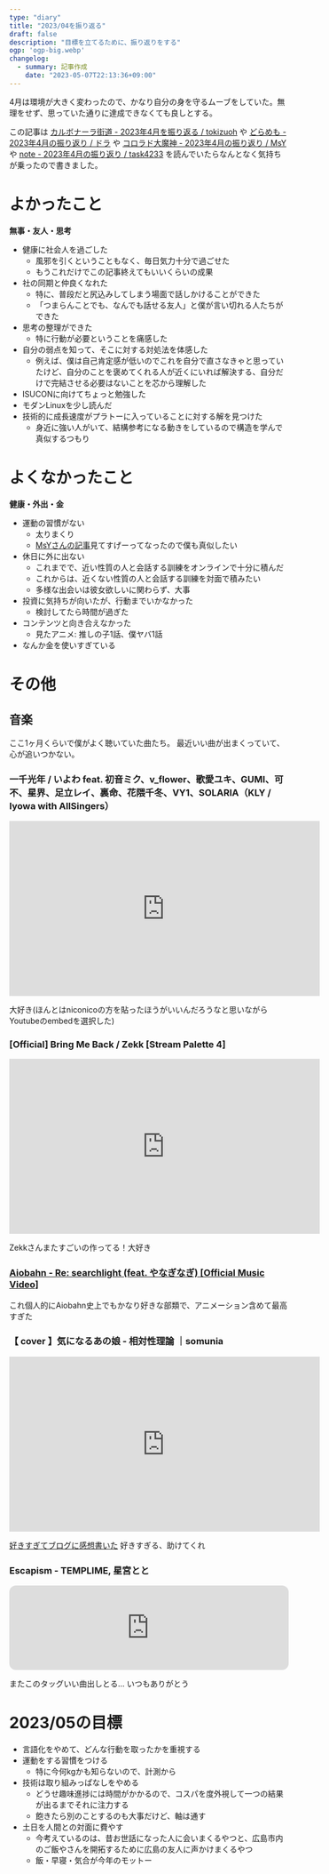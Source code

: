 ```yaml
---
type: "diary"
title: "2023/04を振り返る"
draft: false
description: "目標を立てるために、振り返りをする"
ogp: 'ogp-big.webp'
changelog:
  - summary: 記事作成
    date: "2023-05-07T22:13:36+09:00"
---
```


<!-- titleは自動で入る -->
4月は環境が大きく変わったので、かなり自分の身を守るムーブをしていた。無理をせず、思っていた通りに達成できなくても良しとする。

この記事は [カルボナーラ街道 - 2023年4月を振り返る / tokizuoh](https://tokizuoh.hatenablog.com/entry/2023/04/30/100000) や [どらめも - 2023年4月の振り返り / ドラ](https://doradorasuki.hatenablog.com/entry/2023/05/07/214839) や [コロラド大魔神 - 2023年4月の振り返り / MsY](https://msy2456.hatenablog.com/entry/2023/05/07/162118) や [note - 2023年4月の振り返り / task4233](https://blog.task4233.dev/posts/review-2023-04/) を読んでいたらなんとなく気持ちが乗ったので書きました。

# よかったこと

**無事・友人・思考**

- 健康に社会人を過ごした
  - 風邪を引くということもなく、毎日気力十分で過ごせた
  - もうこれだけでこの記事終えてもいいくらいの成果
- 社の同期と仲良くなれた
  - 特に、普段だと尻込みしてしまう場面で話しかけることができた
  - 「つまらんことでも、なんでも話せる友人」と僕が言い切れる人たちができた
- 思考の整理ができた
  - 特に行動が必要ということを痛感した
- 自分の弱点を知って、そこに対する対処法を体感した
  - 例えば、僕は自己肯定感が低いのでこれを自分で直さなきゃと思っていたけど、自分のことを褒めてくれる人が近くにいれば解決する、自分だけで完結させる必要はないことを芯から理解した
- ISUCONに向けてちょっと勉強した
- モダンLinuxを少し読んだ
- 技術的に成長速度がプラトーに入っていることに対する解を見つけた
  - 身近に強い人がいて、結構参考になる動きをしているので構造を学んで真似するつもり

# よくなかったこと

**健康・外出・金**

- 運動の習慣がない
  - 太りまくり
  - [MsYさんの記事](https://msy2456.hatenablog.com/entry/2023/05/05/130405)見てすげーってなったので僕も真似したい
- 休日に外に出ない
  - これまでで、近い性質の人と会話する訓練をオンラインで十分に積んだ
  - これからは、近くない性質の人と会話する訓練を対面で積みたい
  - 多様な出会いは彼女欲しいに関わらず、大事
- 投資に気持ちが向いたが、行動までいかなかった
  - 検討してたら時間が過ぎた
- コンテンツと向き合えなかった
  - 見たアニメ: 推しの子1話、僕ヤバ1話
- なんか金を使いすぎている

# その他

## 音楽

ここ1ヶ月くらいで僕がよく聴いていた曲たち。
最近いい曲が出まくっていて、心が追いつかない。

### 一千光年 / いよわ feat. 初音ミク、v_flower、歌愛ユキ、GUMI、可不、星界、足立レイ、裏命、花隈千冬、VY1、SOLARIA（KLY / Iyowa with AllSingers）

<iframe width="560" height="315" src="https://www.youtube.com/embed/uB_jQ8H2Yeg" title="YouTube video player" frameborder="0" allow="accelerometer; autoplay; clipboard-write; encrypted-media; gyroscope; picture-in-picture; web-share" allowfullscreen></iframe>

大好き(ほんとはniconicoの方を貼ったほうがいいんだろうなと思いながらYoutubeのembedを選択した)

### [Official] Bring Me Back / Zekk [Stream Palette 4]

<iframe width="560" height="315" src="https://www.youtube.com/embed/FHWfN43HviQ" title="YouTube video player" frameborder="0" allow="accelerometer; autoplay; clipboard-write; encrypted-media; gyroscope; picture-in-picture; web-share" allowfullscreen></iframe>

Zekkさんまたすごいの作ってる！大好き

### [Aiobahn - Re: searchlight (feat. やなぎなぎ) [Official Music Video]](https://youtu.be/i8OUh3YvRpk)

これ個人的にAiobahn史上でもかなり好きな部類で、アニメーション含めて最高すぎた

### 【 cover 】気になるあの娘 - 相対性理論 ｜somunia

<iframe width="560" height="315" src="https://www.youtube.com/embed/7UjuRvU07E8" title="YouTube video player" frameborder="0" allow="accelerometer; autoplay; clipboard-write; encrypted-media; gyroscope; picture-in-picture; web-share" allowfullscreen></iframe>

[好きすぎてブログに感想書いた](https://blog.uta8a.net/diary/2023-05-01-love-somunia/)
好きすぎる、助けてくれ

### Escapism - TEMPLIME, 星宮とと

<iframe style="border-radius:12px" src="https://open.spotify.com/embed/track/6gYAORUOc5QMyUhOv52VyJ?utm_source=generator" width="100%" height="152" frameBorder="0" allowfullscreen="" allow="autoplay; clipboard-write; encrypted-media; fullscreen; picture-in-picture" loading="lazy"></iframe>

またこのタッグいい曲出しとる... いつもありがとう

# 2023/05の目標

- 言語化をやめて、どんな行動を取ったかを重視する
- 運動をする習慣をつける
  - 特に今何kgかも知らないので、計測から
- 技術は取り組みっぱなしをやめる
  - どうせ趣味進捗には時間がかかるので、コスパを度外視して一つの結果が出るまでそれに注力する
  - 飽きたら別のことするのも大事だけど、軸は通す
- 土日を人間との対面に費やす
  - 今考えているのは、昔お世話になった人に会いまくるやつと、広島市内のご飯やさんを開拓するために広島の友人に声かけまくるやつ
  - 飯・早寝・気合が今年のモットー
